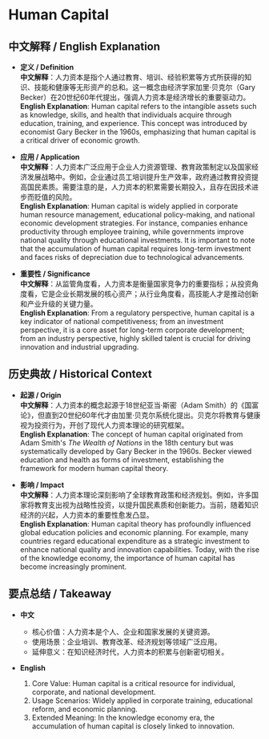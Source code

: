 # Human Capital

## 中文解释 / English Explanation

* **定义 / Definition**  
  **中文解释**：人力资本是指个人通过教育、培训、经验积累等方式所获得的知识、技能和健康等无形资产的总和。这一概念由经济学家加里·贝克尔（Gary Becker）在20世纪60年代提出，强调人力资本是经济增长的重要驱动力。  
  **English Explanation**: Human capital refers to the intangible assets such as knowledge, skills, and health that individuals acquire through education, training, and experience. This concept was introduced by economist Gary Becker in the 1960s, emphasizing that human capital is a critical driver of economic growth.

* **应用 / Application**  
  **中文解释**：人力资本广泛应用于企业人力资源管理、教育政策制定以及国家经济发展战略中。例如，企业通过员工培训提升生产效率，政府通过教育投资提高国民素质。需要注意的是，人力资本的积累需要长期投入，且存在因技术进步而贬值的风险。  
  **English Explanation**: Human capital is widely applied in corporate human resource management, educational policy-making, and national economic development strategies. For instance, companies enhance productivity through employee training, while governments improve national quality through educational investments. It is important to note that the accumulation of human capital requires long-term investment and faces risks of depreciation due to technological advancements.

* **重要性 / Significance**  
  **中文解释**：从监管角度看，人力资本是衡量国家竞争力的重要指标；从投资角度看，它是企业长期发展的核心资产；从行业角度看，高技能人才是推动创新和产业升级的关键力量。  
  **English Explanation**: From a regulatory perspective, human capital is a key indicator of national competitiveness; from an investment perspective, it is a core asset for long-term corporate development; from an industry perspective, highly skilled talent is crucial for driving innovation and industrial upgrading.

## 历史典故 / Historical Context

* **起源 / Origin**  
  **中文解释**：人力资本的概念起源于18世纪亚当·斯密（Adam Smith）的《国富论》，但直到20世纪60年代才由加里·贝克尔系统化提出。贝克尔将教育与健康视为投资行为，开创了现代人力资本理论的研究框架。  
  **English Explanation**: The concept of human capital originated from Adam Smith's *The Wealth of Nations* in the 18th century but was systematically developed by Gary Becker in the 1960s. Becker viewed education and health as forms of investment, establishing the framework for modern human capital theory.

* **影响 / Impact**  
  **中文解释**：人力资本理论深刻影响了全球教育政策和经济规划。例如，许多国家将教育支出视为战略性投资，以提升国民素质和创新能力。当前，随着知识经济的兴起，人力资本的重要性愈发凸显。  
  **English Explanation**: Human capital theory has profoundly influenced global education policies and economic planning. For example, many countries regard educational expenditure as a strategic investment to enhance national quality and innovation capabilities. Today, with the rise of the knowledge economy, the importance of human capital has become increasingly prominent.

## 要点总结 / Takeaway

* **中文**  
  - 核心价值：人力资本是个人、企业和国家发展的关键资源。  
  - 使用场景：企业培训、教育改革、经济规划等领域广泛应用。  
  - 延伸意义：在知识经济时代，人力资本的积累与创新密切相关。

* **English**  
  1. Core Value: Human capital is a critical resource for individual, corporate, and national development.  
  2. Usage Scenarios: Widely applied in corporate training, educational reform, and economic planning.  
  3. Extended Meaning: In the knowledge economy era, the accumulation of human capital is closely linked to innovation.
